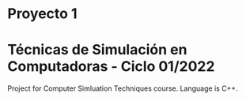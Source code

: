 # Proyecto 1
# Técnicas de Simulación en Computadoras - Ciclo 01/2022

Project for Computer Simluation Techniques course. Language is C++.
